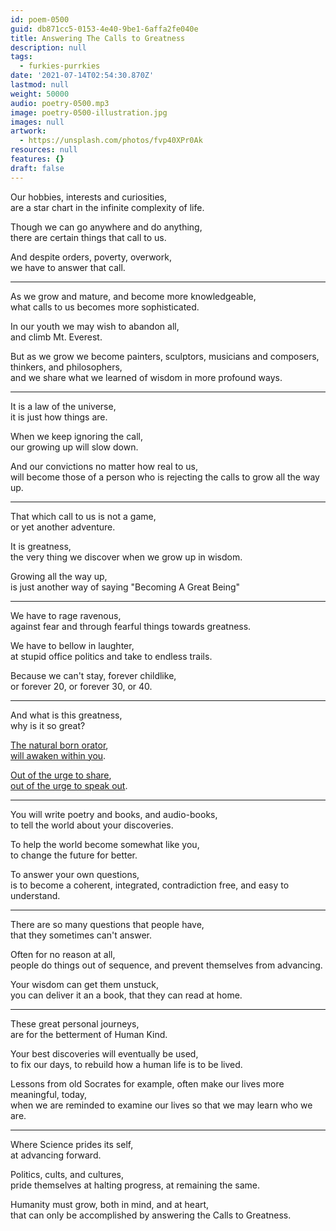 ```yaml
---
id: poem-0500
guid: db871cc5-0153-4e40-9be1-6affa2fe040e
title: Answering The Calls to Greatness
description: null
tags:
  - furkies-purrkies
date: '2021-07-14T02:54:30.870Z'
lastmod: null
weight: 50000
audio: poetry-0500.mp3
image: poetry-0500-illustration.jpg
images: null
artwork:
  - https://unsplash.com/photos/fvp40XPr0Ak
resources: null
features: {}
draft: false
---
```


Our hobbies, interests and curiosities,\
are a star chart in the infinite complexity of life.

Though we can go anywhere and do anything,\
there are certain things that call to us.

And despite orders, poverty, overwork,\
we have to answer that call.

---

As we grow and mature, and become more knowledgeable,\
what calls to us becomes more sophisticated.

In our youth we may wish to abandon all,\
and climb Mt. Everest.

But as we grow we become painters, sculptors, musicians and composers, thinkers, and philosophers,\
and we share what we learned of wisdom in more profound ways.

---

It is a law of the universe,\
it is just how things are.

When we keep ignoring the call,\
our growing up will slow down.

And our convictions no matter how real to us,\
will become those of a person who is rejecting the calls to grow all the way up.

---

That which call to us is not a game,\
or yet another adventure.

It is greatness,\
the very thing we discover when we grow up in wisdom.

Growing all the way up,\
is just another way of saying "Becoming A Great Being"

---

We have to rage ravenous,\
against fear and through fearful things towards greatness.

We have to bellow in laughter,\
at stupid office politics and take to endless trails.

Because we can't stay, forever childlike,\
or forever 20, or forever 30, or 40.

---

And what is this greatness,\
why is it so great?

[The natural born orator](https://www.youtube.com/watch?v=k6_QUhUPrF4),\
[will awaken within you](https://www.youtube.com/watch?v=hPSvdKTEZug).

[Out of the urge to share](https://www.youtube.com/watch?v=sa1iS1MqUy4),\
[out of the urge to speak out](https://www.youtube.com/watch?v=n7IHU28aR2E).

---

You will write poetry and books, and audio-books,\
to tell the world about your discoveries.

To help the world become somewhat like you,\
to change the future for better.

To answer your own questions,\
is to become a coherent, integrated, contradiction free, and easy to understand.

---

There are so many questions that people have,\
that they sometimes can't answer.

Often for no reason at all,\
people do things out of sequence, and prevent themselves from advancing.

Your wisdom can get them unstuck,\
you can deliver it an a book, that they can read at home.

---

These great personal journeys,\
are for the betterment of Human Kind.

Your best discoveries will eventually be used,\
to fix our days, to rebuild how a human life is to be lived.

Lessons from old Socrates for example, often make our lives more meaningful, today,\
when we are reminded to examine our lives so that we may learn who we are.

---

Where Science prides its self,\
at advancing forward.

Politics, cults, and cultures,\
pride themselves at halting progress, at remaining the same.

Humanity must grow, both in mind, and at heart,\
that can only be accomplished by answering the Calls to Greatness.
